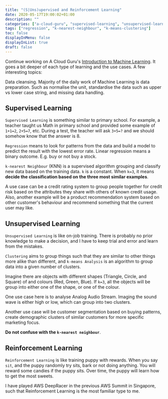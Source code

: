 ```yaml
---
title: "(S|Uns)upervised and Reinforcement Learning"
date: 2020-05-17T19:00:02+01:00
description: ""
categories: ["a-cloud-guru", "supervised-learning", "unsupervised-learning", "reinforcement-learning"]
tags: ["regression", "k-nearest-neighbour", "k-means-clustering"]
toc: false
displayInMenu: false
displayInList: true
draft: false
---
```


Continue working on A Cloud Guru's [Introduction to Machine Learning](https://acloud.guru/learn/intro-machine-learning).
It goes a bit deeper of each type of learning and the use cases. A few interesting topics:

Data cleansing. Majority of the daily work of Machine Learning is data preparation.
Such as normalise the unit, standardise the data such as upper vs lower case string, and missing data handling.

## Supervised Learning

`Supervised Learning` is something similar to primary school.
For example, a teacher taught us Math in primary school and provided some example of `1+1=2`, `2+5=7`, etc.
During a test, the teacher will ask `3+5=?` and we should somehow know that the answer is 8.

`Regression` means to look for patterns from the data and build a model to predict the result with the lowest error rate.
Linear regression means a binary outcome. E.g. buy or not buy a stock.

`k-nearest Neighbour` (KNN) is a supervised algorithm grouping and classify new data based on the training data. `k` is a constant.
When `k=3`, it means **decide the classification based on the three most similar examples**.

A use case can be a credit rating system to group people together for credit risk based on the attributes they share with others of known credit usage.
Also, another example will be a product recommendation system based on other customer's behaviour and recommend something that the current user may like.

## Unsupervised Learning

`Unsupervised Learning` is like on-job training.
There is probably no prior knowledge to make a decision, and I have to keep trial and error and learn from the mistakes.

`Clustering` aims to group things such that they are similar to other things more alike than different,
and `k-means Analysis` is an algorithm to group data into a given number of clusters.

Imagine there are objects with different shapes (Triangle, Circle, and Square) of and colours (Red, Green, Blue).
If `k=3`, all the objects will be group into either one of the shape, or one of the colour.

One use case here is to analyse Analog Audio Stream. Imaging the sound wave is either high or low, which can group into two clusters.

Another use case will be customer segmentation based on buying patterns, create demographic clusters of similar customers for more specific marketing focus.

**Do not confuse with the `k-nearest neighbour`**.

## Reinforcement Learning

`Reinforcement Learning` is like training puppy with rewards. When you say `sit`, and the puppy randomly try sits, bark or not doing anything.
You will reward some candies if the puppy sits. Over time, the puppy will learn how to get the most sweets.

I have played AWS DeepRacer in the previous AWS Summit in Singapore, such that Reinforcement Learning is the most familiar type to me.
